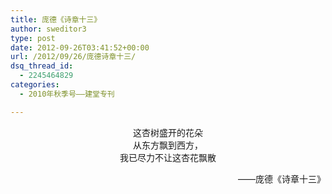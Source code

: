 ```yaml
---
title: 庞德《诗章十三》
author: sweditor3
type: post
date: 2012-09-26T03:41:52+00:00
url: /2012/09/26/庞德诗章十三/
dsq_thread_id:
  - 2245464829
categories:
  - 2010年秋季号——建堂专刊

---
```

<p style="text-align: center;">
  这杏树盛开的花朵<br /> 从东方飘到西方，<br /> 我已尽力不让这杏花飘散
</p>

<p style="text-align: right;">
  ——庞德《诗章十三》
</p>
